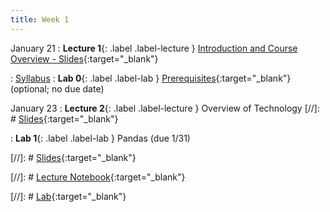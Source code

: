 ```yaml
---
title: Week 1
---
```


January 21
: **Lecture 1**{: .label .label-lecture } [Introduction and Course Overview  - Slides](https://docs.google.com/presentation/d/1-ErICjQ3SuKzsphvRwfLIqBEqWhANndqMH8yU1r-1gc/edit?usp=sharing){:target="_blank"} 

: [Syllabus](https://www.econ148.org/sp24/syllabus/)
: **Lab 0**{: .label .label-lab } [Prerequisites](){:target="_blank"} (optional; no due date)


January 23
: **Lecture 2**{: .label .label-lecture }  Overview of Technology 
[//]: # [Slides](){:target="_blank"} 

: **Lab 1**{: .label .label-lab } Pandas   (due 1/31)




[//]: # [Slides](){:target="_blank"} 

[//]: # [Lecture Notebook](){:target="_blank"} 

[//]: # [Lab](){:target="_blank"} 


